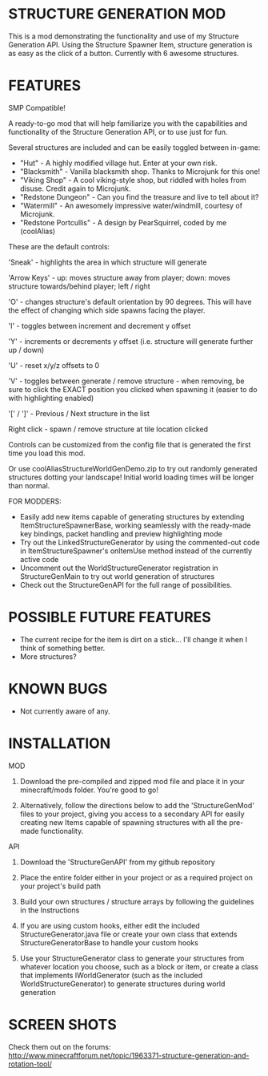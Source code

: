 STRUCTURE GENERATION MOD
========================
This is a mod demonstrating the functionality and use of my Structure Generation API. Using the Structure Spawner Item,
structure generation is as easy as the click of a button. Currently with 6 awesome structures.

FEATURES
========
SMP Compatible!

A ready-to-go mod that will help familiarize you with the capabilities and functionality of the Structure Generation
API, or to use just for fun.

Several structures are included and can be easily toggled between in-game:
- "Hut" - A highly modified village hut. Enter at your own risk.
- "Blacksmith" - Vanilla blacksmith shop. Thanks to Microjunk for this one!
- "Viking Shop" - A cool viking-style shop, but riddled with holes from disuse. Credit again to Microjunk.
- "Redstone Dungeon" - Can you find the treasure and live to tell about it?
- "Watermill" - An awesomely impressive water/windmill, courtesy of Microjunk.
- "Redstone Portcullis" - A design by PearSquirrel, coded by me (coolAlias)

These are the default controls:

'Sneak' - highlights the area in which structure will generate

'Arrow Keys' - up: moves structure away from player; down: moves structure towards/behind player; left / right

'O' - changes structure's default orientation by 90 degrees. This will have the effect of changing which side spawns
      facing the player.

'I' - toggles between increment and decrement y offset

'Y' - increments or decrements y offset (i.e. structure will generate further up / down)

'U' - reset x/y/z offsets to 0

'V' - toggles between generate / remove structure - when removing, be sure to click the EXACT position you clicked
      when spawning it (easier to do with highlighting enabled)

'[' / ']' - Previous / Next structure in the list

Right click - spawn / remove structure at tile location clicked

Controls can be customized from the config file that is generated the first time you load this mod.

Or use coolAliasStructureWorldGenDemo.zip to try out randomly generated structures dotting your landscape! Initial
world loading times will be longer than normal.

FOR MODDERS:
- Easily add new items capable of generating structures by extending ItemStructureSpawnerBase, working seamlessly
  with the ready-made key bindings, packet handling and preview highlighting mode
- Try out the LinkedStructureGenerator by using the commented-out code in ItemStructureSpawner's onItemUse method
  instead of the currently active code
- Uncomment out the WorldStructureGenerator registration in StructureGenMain to try out world generation of structures
- Check out the StructureGenAPI for the full range of possibilities.
 
POSSIBLE FUTURE FEATURES
========================
- The current recipe for the item is dirt on a stick... I'll change it when I think of something better.
- More structures?
 
KNOWN BUGS
==========
- Not currently aware of any.

INSTALLATION
============
MOD

1. Download the pre-compiled and zipped mod file and place it in your minecraft/mods folder. You're good to go!

2. Alternatively, follow the directions below to add the 'StructureGenMod' files to your project, giving you access
to a secondary API for easily creating new Items capable of spawning structures with all the pre-made functionality.

API

1. Download the 'StructureGenAPI' from my github repository

2. Place the entire folder either in your project or as a required project on your project's build path

3. Build your own structures / structure arrays by following the guidelines in the Instructions

4. If you are using custom hooks, either edit the included StructureGenerator.java file or create your own class that
   extends StructureGeneratorBase to handle your custom hooks

5. Use your StructureGenerator class to generate your structures from whatever location you choose, such as a block
   or item, or create a class that implements IWorldGenerator (such as the included WorldStructureGenerator) to
   generate structures during world generation

SCREEN SHOTS
============
Check them out on the forums: http://www.minecraftforum.net/topic/1963371-structure-generation-and-rotation-tool/
